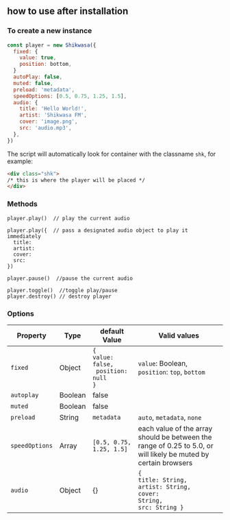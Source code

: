 ## how to use after installation

### To create a new instance

```javascript
const player = new Shikwasa({
  fixed: {
    value: true,
    position: bottom,
  }
  autoPlay: false,
  muted: false,
  preload: 'metadata', 
  speedOptions: [0.5, 0.75, 1.25, 1.5],
  audio: {
    title: 'Hello World!',
    artist: 'Shikwasa FM',
    cover: 'image.png',
    src: 'audio.mp3',
  },
})
```

The script will automatically look for container with the classname `shk`, for example:

```html
<div class="shk">
/* this is where the player will be placed */
</div>
```

### Methods

```
player.play()  // play the current audio

player.play({  // pass a designated audio object to play it immediately
  title: 
  artist:
  cover:
  src:
})

player.pause()  //pause the current audio

player.toggle()  //toggle play/pause
player.destroy() // destroy player
```

### Options

| Property       | Type    | default Value                                           | Valid values                                                                                                     |
|----------------|---------|---------------------------------------------------------|------------------------------------------------------------------------------------------------------------------|
| `fixed`        | Object  | <code>{<br>value: false,<br> position: null<br>}</code> | `value`: Boolean,<br>`position`: `top`, `bottom`                                                                 |
| `autoplay`     | Boolean | false                                                   |                                                                                                                  |
| `muted`        | Boolean | false                                                   |                                                                                                                  |
| `preload`      | String  | `metadata`                                              | `auto`, `metadata`, `none`                                                                                       |
| `speedOptions` | Array   | `[0.5, 0.75, 1.25, 1.5]`                                | each value of the array should be between the range of 0.25 to 5.0, or will likely be muted by certain browsers  |
| `audio`        | Object  | {}                                                      | <code>{<br>title: String,<br>artist: String,<br>cover: String,<br>src: String }</code>                           |





